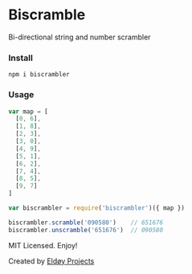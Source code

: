 # Biscramble

Bi-directional string and number scrambler

### Install

```
npm i biscrambler
```

### Usage

```js
var map = [
  [0, 6],
  [1, 8],
  [2, 3],
  [3, 0],
  [4, 9],
  [5, 1],
  [6, 2],
  [7, 4],
  [8, 5],
  [9, 7]
]

var biscrambler = require('biscrambler')({ map })

biscrambler.scramble('090580')    // 651676
biscrambler.unscramble('651676')  // 090580
```

MIT Licensed. Enjoy!

Created by [Eldøy Projects](https://eldoy.com)
